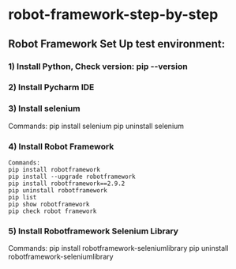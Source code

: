 # robot-framework-step-by-step

## Robot Framework Set Up test environment:

### 1) Install Python, Check version: pip --version
### 2) Install Pycharm IDE
### 3) Install selenium
   Commands: pip install selenium 
	     pip uninstall selenium
### 4) Install Robot Framework
	Commands: 	
	pip install robotframework
	pip install --upgrade robotframework
	pip install robotframework==2.9.2
	pip uninstall robotframework
	pip list
	pip show robotframework
	pip check robot framework

### 5) Install Robotframework Selenium Library

   Commands:
	pip install  robotframework-seleniumlibrary
	pip uninstall  robotframework-seleniumlibrary

